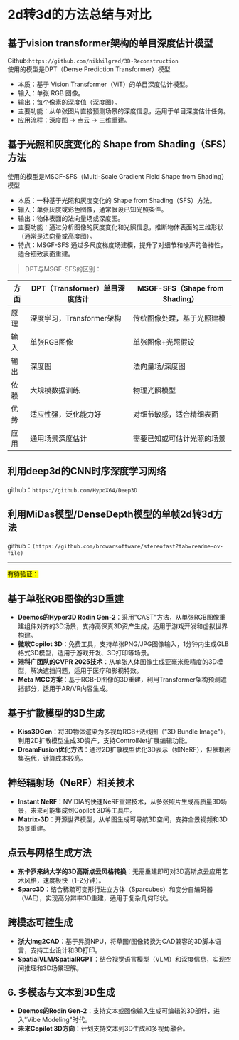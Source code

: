 # 2d转3d的方法总结与对比

## 基于vision transformer架构的单目深度估计模型
Github:```https://github.com/nikhilgrad/3D-Reconstruction```  
使用的模型是DPT（Dense Prediction Transformer）模型
- 本质：基于 Vision Transformer（ViT）的单目深度估计模型。
- 输入：单张 RGB 图像。
- 输出：每个像素的深度值（深度图）。
- 主要功能：从单张图片直接预测场景的深度信息，适用于单目深度估计任务。
- 应用流程：深度图 → 点云 → 三维重建。

## 基于光照和灰度变化的 Shape from Shading（SFS）方法
使用的模型是MSGF-SFS（Multi-Scale Gradient Field Shape from Shading）模型
- 本质：一种基于光照和灰度变化的 Shape from Shading（SFS）方法。
- 输入：单张灰度或彩色图像，通常假设已知光照条件。
- 输出：物体表面的法向量场或深度图。
- 主要功能：通过分析图像的灰度变化和光照信息，推断物体表面的三维形状（通常是法向量或高度图）。
- 特点：MSGF-SFS 通过多尺度梯度场建模，提升了对细节和噪声的鲁棒性，适合细致表面重建。


> DPT与MSGF-SFS的区别：
>
| 方面 |	DPT（Transformer）单目深度估计 |	MSGF-SFS（Shape from Shading） |  
|--------|-------------------------------|--------------------------------|  
| 原理 |	深度学习，Transformer架构 |	传统图像处理，基于光照建模 |  
| 输入	| 单张RGB图像 |	单张图像+光照假设 |  
| 输出	| 深度图 | 	法向量场/深度图 |  
| 依赖 |	大规模数据训练 |	物理光照模型 |  
| 优势 |	适应性强，泛化能力好 |	对细节敏感，适合精细表面 |  
| 应用 |	通用场景深度估计 |	需要已知或可估计光照的场景 |  


## 利用deep3d的CNN时序深度学习网络  
github：```https://github.com/HypoX64/Deep3D```


## 利用MiDas模型/DenseDepth模型的单帧2d转3d方法
github：```(https://github.com/browarsoftware/stereofast?tab=readme-ov-file)```

---

<mark>有待验证：</mark>

##  **基于单张RGB图像的3D重建**
   - **Deemos的Hyper3D Rodin Gen-2**：采用"CAST"方法，从单张RGB图像重建组件对齐的3D场景，支持高保真3D资产生成，适用于游戏开发和虚拟世界构建。
   - **微软Copilot 3D**：免费工具，支持单张PNG/JPG图像输入，1分钟内生成GLB格式3D模型，适用于游戏开发、3D打印等场景。
   - **港科广团队的CVPR 2025技术**：从单张人体图像生成亚毫米级精度的3D模型，解决遮挡问题，适用于医疗和影视特效。
   - **Meta MCC方案**：基于RGB-D图像的3D重建，利用Transformer架构预测遮挡部分，适用于AR/VR内容生成。

##  **基于扩散模型的3D生成**
   - **Kiss3DGen**：将3D物体渲染为多视角RGB+法线图（"3D Bundle Image"），利用2D扩散模型生成3D资产，支持ControlNet扩展编辑功能。
   - **DreamFusion优化方法**：通过2D扩散模型优化3D表示（如NeRF），但依赖密集迭代，计算成本较高。

##  **神经辐射场（NeRF）相关技术**
   - **Instant NeRF**：NVIDIA的快速NeRF重建技术，从多张照片生成高质量3D场景，未来可能集成到Copilot 3D等工具中。
   - **Matrix-3D**：开源世界模型，从单图生成可导航3D空间，支持全景视频和3D场景重建。

##  **点云与网格生成方法**
   - **东卡罗来纳大学的3D高斯点云风格转换**：无需重建即可对3D高斯点云应用艺术风格，速度极快（1-2分钟）。
   - **Sparc3D**：结合稀疏可变形行进立方体（Sparcubes）和变分自编码器（VAE），实现高分辨率3D重建，适用于复杂几何形状。

##  **跨模态可控生成**
   - **浙大Img2CAD**：基于昇腾NPU，将草图/图像转换为CAD兼容的3D脚本语言，支持工业设计和3D打印。
   - **SpatialVLM/SpatialRGPT**：结合视觉语言模型（VLM）和深度信息，实现空间推理和3D场景理解。

## 6. **多模态与文本到3D生成**
   - **Deemos的Rodin Gen-2**：支持文本或图像输入生成可编辑的3D部件，进入"Vibe Modeling"时代。
   - **未来Copilot 3D方向**：计划支持文本到3D生成和多视角融合。
